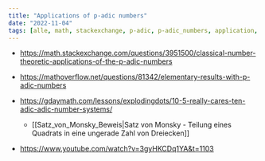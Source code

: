 ```yaml
---
title: "Applications of p-adic numbers"
date: "2022-11-04"
tags: [alle, math, stackexchange, p-adic, p-adic_numbers, application, anwendung, number_theory, zahlentheorie]
---
```


- https://math.stackexchange.com/questions/3951500/classical-number-theoretic-applications-of-the-p-adic-numbers

- https://mathoverflow.net/questions/81342/elementary-results-with-p-adic-numbers

- https://gdaymath.com/lessons/explodingdots/10-5-really-cares-ten-adic-adic-number-systems/ 
	- [[Satz_von_Monsky_Beweis|Satz von Monsky - Teilung eines Quadrats in eine ungerade Zahl von Dreiecken]]

- https://www.youtube.com/watch?v=3gyHKCDq1YA&t=1103
 